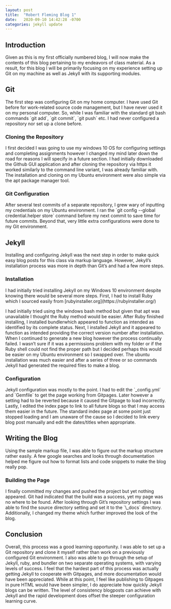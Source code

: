 ```yaml
---
layout: post
title:  "Robert Fleming Blog 1"
date:   2020-09-10 14:42:28 -0700
categories: jekyll update
---
```



<h2>Introduction</h2>
Given as this is my first officially numbered blog, I will now make the contents of this blog pertaining to my endeavors of class material. As a result, for this blog I will be primarily focusing on my experience setting up Git on my machine as well as Jekyll with its supporting modules.


<h2>Git</h2>
The first step was configuring Git on my home computer. I have used Git before for work-related source code management, but I have never used it on my personal computer. So, while I was familiar with the standard git bash commands `git add`, `git commit`, `git push` etc. I had never configured a repository nor set up a clone before. 

<h3>Cloning the Repository</h3>
I first decided I was going to use my windows 10 OS for configuring settings and completing assignments however I changed my mind later down the road for reasons I will specify in a future section. I had initially downloaded the Github GUI application and after cloning the repository via https it worked similarly to the command line variant, I was already familiar with. The installation and cloning on my Ubuntu environment were also simple via the apt package manager tool. 

<h3>Git Configuration</h3>
After several test commits of a separate repository, I grew wary of inputting my credentials on my Ubuntu environment. I ran the `git config --global credential.helper store` command before my next commit to save time for future commits. Beyond that, very little extra configurations were done to my Git environment.


<h2>Jekyll</h2>
Installing and configuring Jekyll was the next step in order to make quick easy blog posts for this class via markup language. However, Jekyll’s installation process was more in depth than Git’s and had a few more steps. 

<h3>Installation</h3>
I had initially tried installing Jekyll on my Windows 10 environment despite knowing there would be several more steps. First, I had to install Ruby which I sourced easily from [rubyinstaller.org](https://rubyinstaller.org/)

I had initially tried using the windows bash method but given that apt was unavailable I thought the Ruby method would be easier. After Ruby finished installing, I installed bundlerwhich appeared to function as intended as identified by its complete status. Next, I installed Jekyll and it appeared to function as intended providing the correct version number after installation. When I continued to generate a new blog however the process continually failed. I wasn’t sure if it was a permissions problem with my folder or if the Ruby shell could not find the proper path but I decided perhaps this would be easier on my Ubuntu environment so I swapped over. 
The ubuntu installation was much easier and after a series of three or so commands Jekyll had generated the required files to make a blog. 

<h3>Configuration</h3>
Jekyll configuration was mostly to the point. I had to edit the `_config.yml` and `Gemfile` to get the page working from Gitpages. Later however a setting had to be reverted because it caused the Gitpage to load incorrectly. Lastly, I edited the index page to link to all future blogs so that I may access them easier in the future. The standard index page at some point just stopped loading and I am unaware of the cause so I decided to link every blog post manually and edit the dates/titles when appropriate.

<h2>Writing the Blog</h2>
Using the sample markup file, I was able to figure out the markup structure rather easily. A few google searches and looks through documentation helped me figure out how to format lists and code snippets to make the blog really pop.

<h3>Building the Page</h3>
I finally committed my changes and pushed the project but yet nothing appeared. Git had indicated that the build was a success, yet my page was no where to be found. After looking through Git’s repository settings I was able to find the source directory setting and set it to the `\_docs` directory. Additionally, I changed my theme which further improved the look of the blog.

<h2>Conclusion</h2>
Overall, this process was a good learning opportunity. I was able to set up a Git repository and clone it myself rather than work on a previously configured Git environment. I also was able to go through the setup of Jekyll, ruby, and bundler on two separate operating systems, with varying levels of success. I feel that the hardest part of this process was actually getting Jekyll to cooperate with Gitpages, and more documentation would have been appreciated. While at this point, I feel like publishing to Gitpages in pure HTML would have been simpler, I do appreciate how quickly Jekyll blogs can be written. The level of consistency blogposts can achieve with Jekyll and the rapid development does offset the steeper configuration learning curve.